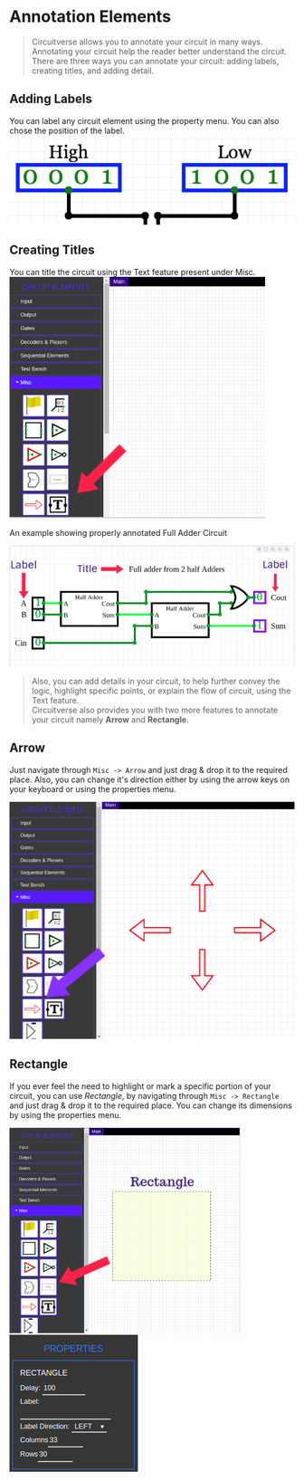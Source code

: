 # Annotation Elements

> Circuitverse allows you to annotate your circuit in many ways. <br />
> Annotating your circuit help the reader better understand the circuit. There are three ways you can annotate your circuit: adding labels, creating titles, and adding detail.

## Adding Labels

You can label any circuit element using the property menu. You can also chose the position of the label.
![Direction Change](https://github.com/CircuitVerse/CircuitVerseDocs/blob/master/docs/images/label.png)

## Creating Titles

You can title the circuit using the Text feature present under Misc.
![Text Location](https://github.com/CircuitVerse/CircuitVerseDocs/blob/master/docs/images/text-location.png)


An example showing properly annotated Full Adder Circuit

![Annotation Example](https://github.com/CircuitVerse/CircuitVerseDocs/blob/master/docs/images/annotation-example.png)

> Also, you can add details in your circuit, to help further convey the logic, highlight specific points, or explain the flow of circuit, using the Text feature. <br/>
> Circuitverse also provides you with two more features to annotate your circuit namely **Arrow** and **Rectangle**.

## Arrow 

Just navigate through `Misc -> Arrow` and just drag & drop it to the required place. Also, you can change it's direction either by using the arrow keys on your keyboard or using the properties menu.

![Arrow Location](https://github.com/CircuitVerse/CircuitVerseDocs/blob/master/docs/images/arrow-navigate.png)

## Rectangle

If you ever feel the need to highlight or mark a specific portion of your circuit, you can use *Rectangle*, by navigating through `Misc -> Rectangle` and just drag & drop it to the required place. You can change its dimensions by using the properties menu.

![Rectangle Location](https://github.com/CircuitVerse/CircuitVerseDocs/blob/master/docs/images/rectangle_navigate.png)&nbsp;&nbsp;&nbsp;&nbsp;&nbsp;&nbsp;&nbsp;&nbsp;&nbsp;     ![Properties Menu](https://github.com/CircuitVerse/CircuitVerseDocs/blob/master/docs/images/properties_rect.png)
